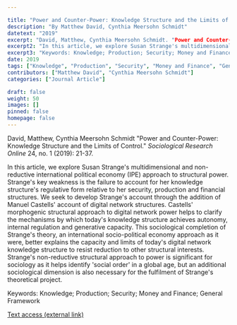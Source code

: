 ```yaml
---

title: "Power and Counter-Power: Knowledge Structure and the Limits of Control."
description: "By Matthew David, Cynthia Meersohn Schmidt"
datetext: "2019"
excerpt: "David, Matthew, Cynthia Meersohn Schmidt. "Power and Counter-Power: Knowledge Structure and the Limits of Control." Sociological Research Online 24, no. 1 (2019): 21-37."
excerpt2: "In this article, we explore Susan Strange's multidimensional and non-reductive international political economy (IPE) approach to structural power. Strange's key weakness is the failure to account for her knowledge structure's regulative form relative to her security, production and financial structures. We seek to develop Strange's account through the addition of Manuel Castells' account of digital network structures. Castells' morphogenic structural approach to digital network power helps to clarify the mechanisms by which today's knowledge structure achieves autonomy, internal regulation and generative capacity. This sociological completion of Strange's theory, an international socio-political economy approach as it were, better explains the capacity and limits of today's digital network knowledge structure to resist reduction to other structural interests. Strange's non-reductive structural approach to power is significant for sociology as it helps identify 'social order' in a global age, but an additional sociological dimension is also necessary for the fulfilment of Strange's theoretical project."
excerpt3: "Keywords: Knowledge; Production; Security; Money and Finance; General Framework"
date: 2019
tags: ["Knowledge", "Production", "Security", "Money and Finance", "General Framework", "Strange-Influenced Works", "2010's"]
contributors: ["Matthew David", "Cynthia Meersohn Schmidt"]
categories: ["Journal Article"]

draft: false
weight: 50
images: []
pinned: false
homepage: false
---
```


David, Matthew, Cynthia Meersohn Schmidt "Power and Counter-Power: Knowledge Structure and the Limits of Control." *Sociological Research Online* 24, no. 1 (2019): 21-37.

In this article, we explore Susan Strange's multidimensional and non-reductive international political economy (IPE) approach to structural power. Strange's key weakness is the failure to account for her knowledge structure's regulative form relative to her security, production and financial structures. We seek to develop Strange's account through the addition of Manuel Castells' account of digital network structures. Castells' morphogenic structural approach to digital network power helps to clarify the mechanisms by which today's knowledge structure achieves autonomy, internal regulation and generative capacity. This sociological completion of Strange's theory, an international socio-political economy approach as it were, better explains the capacity and limits of today's digital network knowledge structure to resist reduction to other structural interests. Strange's non-reductive structural approach to power is significant for sociology as it helps identify 'social order' in a global age, but an additional sociological dimension is also necessary for the fulfilment of Strange's theoretical project.

Keywords: Knowledge; Production; Security; Money and Finance; General Framework

[Text access (external link)](https://doi.org/10.1177/1360780418797717)
